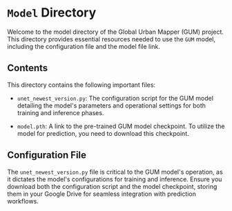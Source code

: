 # `Model` Directory

Welcome to the model directory of the Global Urban Mapper (GUM) project. This directory provides essential resources needed to use the `GUM` model, including the configuration file and the model file link.

## Contents

This directory contains the following important files:

- `unet_newest_version.py`: The configuration script for the GUM model detailing the model's parameters and operational settings for both training and inference phases.

- `model.pth`: A link to the pre-trained GUM model checkpoint. To utilize the model for prediction, you need to download this checkpoint.

## Configuration File

The `unet_newest_version.py` file is critical to the GUM model's operation, as it dictates the model's configurations for training and inference. Ensure you download both the configuration script and the model checkpoint, storing them in your Google Drive for seamless integration with prediction workflows.
